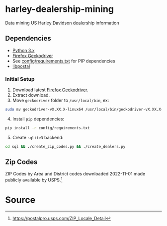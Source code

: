 # harley-dealership-mining

Data mining US [Harley Davidson dealership](https://www.harley-davidson.com/us/en/tools/find-a-dealer.html) information

## Dependencies

- [Python 3.x](https://www.python.org/downloads/)
- [Firefox Geckodriver](https://github.com/mozilla/geckodriver/releases)
- See [config/requirements.txt](config/requirements.txt) for PIP dependencies
- [libpostal](https://github.com/openvenues/libpostal#installation-maclinux)

### Initial Setup

1. Download latest [Firefox Geckodriver](https://github.com/mozilla/geckodriver/releases).
2. Extract download.
3. Move `geckodriver` folder to `/usr/local/bin`, ex:

```sh
sudo mv geckodriver-vX.XX.X-linux64 /usr/local/bin/geckodriver-vX.XX.X-linux64
```

4. Install `pip` dependencies:

```sh
pip install -r config/requirements.txt
```

5. Create `sqlite3` backend:

```sh
cd sql && ./create_zip_codes.py && ./create_dealers.py
```

## Zip Codes

ZIP Codes by Area and District codes downloaded 2022-11-01 made publicly available by USPS.[^1]

# Source

[^1]: https://postalpro.usps.com/ZIP_Locale_Detail
